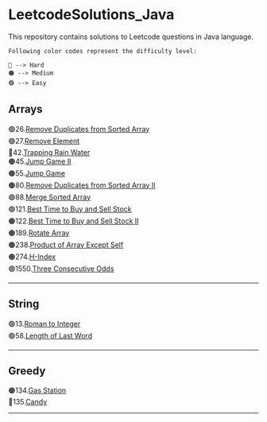 # LeetcodeSolutions_Java

This repository contains solutions to Leetcode questions in Java language.

```
Following color codes represent the difficulty level:

🔴 --> Hard
🟠 --> Medium
🟢 --> Easy
```

## Arrays

🟢26.[Remove Duplicates from Sorted Array](Arrays/RemoveDuplicatesFromSortedArray.java)<br>
🟢27.[Remove Element](Arrays/RemoveElement.java)<br>
🔴42.[Trapping Rain Water](Arrays/TrappingRainWater.java)<br>
🟠45.[Jump Game II](Arrays/JumpGameII.java)<br>
🟠55.[Jump Game](Arrays/JumpGame.java)<br>
🟠80.[Remove Duplicates from Sorted Array II](Arrays/RemoveDuplicatesFromSortedArrayII.java)<br>
🟢88.[Merge Sorted Array](Arrays/MergeSortedArray.java)<br>
🟢121.[Best Time to Buy and Sell Stock](Arrays/BestTimeToBuyAndSellStock.java)<br>
🟠122.[Best Time to Buy and Sell Stock II](Arrays/BestTimeToBuyAndSellStockII.java)<br>
🟠189.[Rotate Array](Arrays/RotateArray.java)<br>
🟠238.[Product of Array Except Self](Arrays/ProductOfArrayExceptSelf.java)<br>
🟠274.[H-Index](Arrays/H-Index.java)<br>
🟢1550.[Three Consecutive Odds](Arrays/ThreeConsecutiveOdds.java)<br>

---

## String

🟢13.[Roman to Integer](String/RomanToInteger.java)<br>
🟢58.[Length of Last Word](String/LengthOfLastWord.java)<br>

---

## Greedy

🟠134.[Gas Station](Greedy/GasStation.java)<br>
🔴135.[Candy](Greedy/Candy.java)<br>

---
